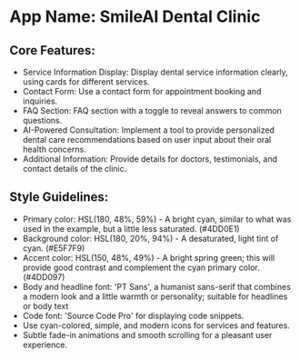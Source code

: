 # **App Name**: SmileAI Dental Clinic

## Core Features:

- Service Information Display: Display dental service information clearly, using cards for different services.
- Contact Form: Use a contact form for appointment booking and inquiries.
- FAQ Section: FAQ section with a toggle to reveal answers to common questions.
- AI-Powered Consultation: Implement a tool to provide personalized dental care recommendations based on user input about their oral health concerns.
- Additional Information: Provide details for doctors, testimonials, and contact details of the clinic.

## Style Guidelines:

- Primary color: HSL(180, 48%, 59%) - A bright cyan, similar to what was used in the example, but a little less saturated. (#4DD0E1)
- Background color: HSL(180, 20%, 94%) - A desaturated, light tint of cyan. (#E5F7F9)
- Accent color: HSL(150, 48%, 49%) - A bright spring green; this will provide good contrast and complement the cyan primary color. (#4DD097)
- Body and headline font: 'PT Sans', a humanist sans-serif that combines a modern look and a little warmth or personality; suitable for headlines or body text
- Code font: 'Source Code Pro' for displaying code snippets.
- Use cyan-colored, simple, and modern icons for services and features.
- Subtle fade-in animations and smooth scrolling for a pleasant user experience.